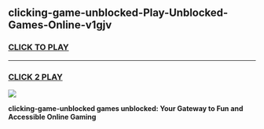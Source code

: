 
## clicking-game-unblocked-Play-Unblocked-Games-Online-v1gjv
<h3>
<a href="https://premium76.site?title=clicking-game-unblocked&ref=25A">CLICK TO PLAY</a></h3>
<hr>

<h3>
<a href="https://premium76.site?title=clicking-game-unblocked&ref=25A">CLICK 2 PLAY</a>
  
</h3>

<a href="https://premium76.site?title=clicking-game-unblocked&ref=25A"><img src="https://clearcache.store/games.png"></a>


**clicking-game-unblocked games unblocked: Your Gateway to Fun and Accessible Online Gaming**
